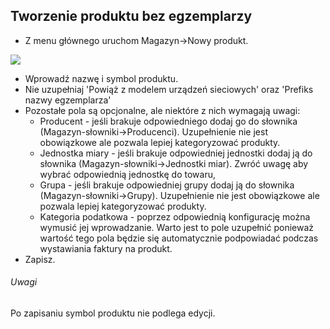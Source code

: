 ## Tworzenie produktu bez egzemplarzy

- Z menu głównego uruchom Magazyn->Nowy produkt.

![](https://www.chilan.com/lms-plus/screenshots/warehouse/wh-24.png)

- Wprowadź nazwę i symbol produktu.
- Nie uzupełniaj 'Powiąż z modelem urządzeń sieciowych' oraz 'Prefiks nazwy egzemplarza'
- Pozostałe pola są opcjonalne, ale niektóre z nich wymagają uwagi:
  - Producent - jeśli brakuje odpowiedniego dodaj go do słownika (Magazyn-słowniki->Producenci). Uzupełnienie nie jest obowiązkowe ale pozwala lepiej kategoryzować produkty.
  - Jednostka miary - jeśli brakuje odpowiedniej jednostki dodaj ją do słownika (Magazyn-słowniki->Jednostki miar). Zwróć uwagę aby wybrać odpowiednią jednostkę do towaru,
  - Grupa - jeśli brakuje odpowiedniej grupy dodaj ją do słownika (Magazyn-słowniki->Grupy). Uzupełnienie nie jest obowiązkowe ale pozwala lepiej kategoryzować produkty.
  - Kategoria podatkowa - poprzez odpowiednią konfigurację można wymusić jej wprowadzanie. Warto jest to pole uzupełnić ponieważ wartość tego pola będzie się automatycznie podpowiadać podczas wystawiania faktury na produkt.
- Zapisz.

###### Uwagi

Po zapisaniu symbol produktu nie podlega edycji.